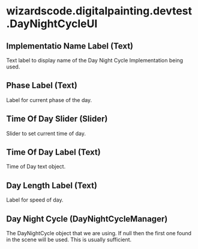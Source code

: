 # wizardscode.digitalpainting.devtest.DayNightCycleUI

## Implementatio Name Label (Text)

Text label to display name of the Day Night Cycle Implementation being used.


## Phase Label (Text)

Label for current phase of the day.


## Time Of Day Slider (Slider)

Slider to set current time of day.


## Time Of Day Label (Text)

Time of Day text object.


## Day Length Label (Text)

Label for speed of day.


## Day Night Cycle (DayNightCycleManager)

The DayNightCycle object that we are using. If null then the first one found in the scene will be used. This is usually sufficient.

